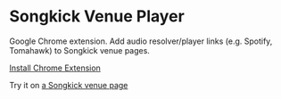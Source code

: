 Songkick Venue Player
========================

Google Chrome extension.
Add audio resolver/player links (e.g. Spotify, Tomahawk) to Songkick venue pages.

[Install Chrome Extension](https://github.com/hubgit/songkick-venue-player/blob/master/extension.crx?raw=true)

Try it on [a Songkick venue page](http://www.songkick.com/venues/34372-lexington/calendar)